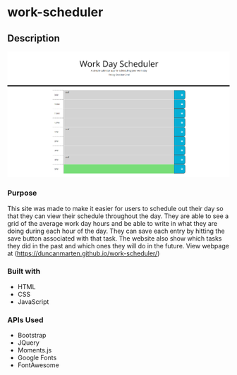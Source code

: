 # work-scheduler

## Description

![Screenshot of work-scheduler](assets/images/screenshot.png)

### Purpose

This site was made to make it easier for users to schedule out their day so that they can view their schedule throughout the day.  They are able to see a grid of the average work day hours and be able to write in what they are doing during each hour of the day.  They can save each entry by hitting the save button associated with that task.  The website also show which tasks they did in the past and which ones they will do in the future.
View webpage at (https://duncanmarten.github.io/work-scheduler/)

### Built with
* HTML
* CSS
* JavaScript

### APIs Used 
* Bootstrap
* JQuery
* Moments.js
* Google Fonts
* FontAwesome